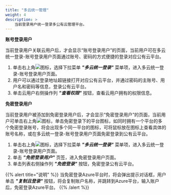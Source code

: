 ```yaml
---
title: "多云统一管理"
weight: 4
description: >
    当前登录用户统一登录多公有云管理平台。
---
```


**账号登录用户**

当前登录用户关联云用户后，才会显示“账号登录用户”的页面，当前用户可在多云统一登录-账号登录用户页面通过账号、密码的方式便捷的登录对应公有云平台。

1. 单击右上角![](../../../images/intro/userinfo1.png)图标，选择下拉菜单 **_"多云统一登录"_** 菜单项，进入多云统一登录-账号登录用户页面。
2. 用户可以通过登录地址超链接打开对应公有云平台，并通过密码的主账号、用户名和密码等信息，登录公有云平台。
3. 单击云用户右侧操作列 **_"查看权限"_** 按钮，查看云用户拥有的权限信息。

**免密登录用户**

当前登录用户被添加到免密登录用户后，才会显示“免密登录用户”的页面，当前用户可单击右上角![](../../../images/intro/userinfo1.png)图标，单击免密登录下的平台图标，如同时拥有一个平台的多个免密登录账号，将会出现多个同一平台的图标，可将鼠标放在图标上查看具体的账号名称，或在多云统一登录-账号登录用户页面免密登录到公有云平台。

1. 单击右上角![](../../../images/intro/userinfo1.png)图标，选择下拉菜单 **_"多云统一登录"_** 菜单项，进入多云统一登录-账号登录用户页面。
2. 单击 **_"免密登录用户"_** 页签，进入免密登录用户页面。
3. 单击列表右侧操作列 **_"免密登录"_** 按钮，免密登录公有云平台。

{{% alert title="说明" %}}
当免密登录Azure平台时，将会弹出提示对话框，用户单击 **_"复制且登录"_** 按钮，将会复制账户名称，并跳转到Azure平台，输入账户后，免密登录Azure平台。
{{% /alert %}}